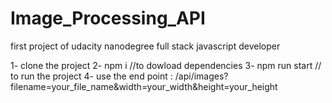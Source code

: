 # Image_Processing_API
first project of udacity nanodegree full stack javascript developer

1- clone the project 
2- npm i //to dowload dependencies
3- npm run start // to run the project 
4- use the end point : /api/images?filename=your_file_name&width=your_width&height=your_height
